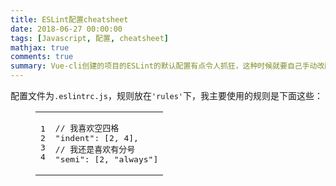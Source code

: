 ```yaml
---
title: ESLint配置cheatsheet
date: 2018-06-27 00:00:00
tags: [Javascript, 配置, cheatsheet]
mathjax: true
comments: true
summary: Vue-cli创建的项目的ESLint的默认配置有点令人抓狂，这种时候就要自己手动改配置了。
---
```

<p>配置文件为<code>.eslintrc.js</code>，规则放在<code>'rules'</code>下，我主要使用的规则是下面这些：</p>
    <figure class="highlight javascript"><table><tr><td class="gutter"><pre><span class="line">1</span><br/><span class="line">2</span><br/><span class="line">3</span><br/><span class="line">4</span><br/></pre></td><td class="code"><pre><span class="line"><span class="comment">// 我喜欢空四格</span></span><br/><span class="line"><span class="string">"indent"</span>: [<span class="number">2</span>, <span class="number">4</span>],</span><br/><span class="line"><span class="comment">// 我还是喜欢有分号</span></span><br/><span class="line"><span class="string">"semi"</span>: [<span class="number">2</span>, <span class="string">"always"</span>]</span><br/></pre></td></tr></table></figure>

